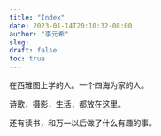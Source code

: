 ```yaml
---
title: "Index"
date: 2023-01-14T20:10:32-08:00
author: "李元希"
slug:
draft: false
toc: true
---
```


在西雅图上学的人。一个四海为家的人。

诗歌，摄影，生活，都放在这里。

还有读书，和万一以后做了什么有趣的事。